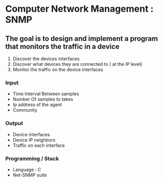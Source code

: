 # Computer Network Management : SNMP 

## The goal is to design and implement a program that monitors the traffic in a device

1. Discover the devices interfaces
2. Discover what devices they are connected to ( at the IP level)
3. Monitor the traffic on the device interfaces 

### Input
- Time Interval Between samples
- Number Of samples to takes
- Ip address of the agent
- Community

### Output 
- Device interfaces
- Device IP neighbors
- Traffic on each interface

### Programming / Stack
- Language : C 
- Net-SNMP suite
